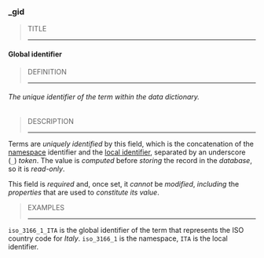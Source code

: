 ### _gid



> TITLE
> 
> ------

#### Global identifier



> DEFINITION
> 
> ------

###### The unique identifier of the term within the data dictionary.



> DESCRIPTION
> 
> ------

Terms are *uniquely identified* by this field, which is the concatenation of the [namespace](_nid) identifier and the [local identifier](_lid), separated by an underscore (`_`) *token*. The value is *computed* before *storing* the record in the *database*, so it is *read-only*.

This field is *required* and, once set, it *cannot* be *modified*, *including* the *properties* that are used to *constitute its value*.



> EXAMPLES
> 
> ------

`iso_3166_1_ITA` is the global identifier of the term that represents the ISO country code for *Italy*. `iso_3166_1` is the namespace, `ITA` is the local identifier.